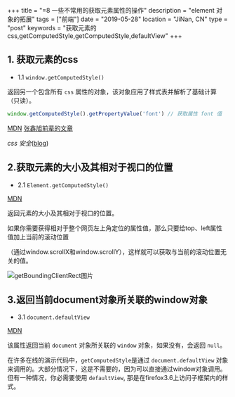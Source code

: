 +++
title = "=8 一些不常用的获取元素属性的操作"
description = "element 对象的拓展"
tags = ["前端"]
date = "2019-05-28"
location = "JiNan, CN"
type = "post"
keywords = "获取元素的css,getComputedStyle,getComputedStyle,defaultView"
+++

## 1. 获取元素的css

* 1.1 `window.getComputedStyle()`

返回另一个包含所有 `css` 属性的对象，该对象应用了样式表并解析了基础计算（只读）。

```js
window.getComputedStyle().getPropertyValue('font') // 获取属性 font 值
```

[MDN](https://developer.mozilla.org/zh-CN/docs/Web/API/Window/getComputedStyle)  [张鑫旭前辈的文章](https://www.zhangxinxu.com/wordpress/2012/05/getcomputedstyle-js-getpropertyvalue-currentstyle/)

_css 安全_([blog](https://blog.mozilla.org/security/2010/03/31/plugging-the-css-history-leak/))

## 2.获取元素的大小及其相对于视口的位置

* 2.1 `Element.getComputedStyle()`

[MDN](https://developer.mozilla.org/zh-CN/docs/Web/API/Element/getBoundingClientRect)

返回元素的大小及其相对于视口的位置。

如果你需要获得相对于整个网页左上角定位的属性值，那么只要给top、left属性值加上当前的滚动位置

（通过window.scrollX和window.scrollY），这样就可以获取与当前的滚动位置无关的值。

![getBoundingClientRect图片](/img/0528-ee-gb1.jpg)

## 3.返回当前document对象所关联的window对象

* 3.1 `document.defaultView`

[MDN](https://developer.mozilla.org/zh-CN/docs/Web/API/Window/getComputedStyle#defaultView)

该属性返回当前 `document` 对象所关联的 `window` 对象，如果没有，会返回 `null`。

在许多在线的演示代码中，`getComputedStyle`是通过 `document.defaultView` 对象来调用的。大部分情况下，这是不需要的，因为可以直接通过window对象调用。但有一种情况，你必需要使用 `defaultView`,  那是在firefox3.6上访问子框架内的样式。